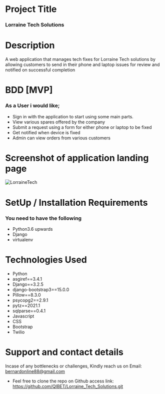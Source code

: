 # Project Title
### Lorraine Tech Solutions
# Description
A web application that manages tech fixes for Lorraine Tech solutions by allowing customers to send in their phone and laptop issues for review and notified on successful completion
# BDD [MVP]
### As a User i would like;
 * Sign in with the application to start using some main parts.
 * View various spares offered by the company
 * Submit a request using a form for either phone or laptop to be fixed
 * Get notified when device is fixed
 * Admin can view orders from various customers
 
 # Screenshot of application landing page
![](static/images/mtaainfo.png?raw=true "LorraineTech")

# SetUp / Installation Requirements
### You need to have the following
* Python3.6 upwards
* Django
* virtualenv

    
# Technologies Used
* Python
* asgiref==3.4.1
* Django==3.2.5
* django-bootstrap3==15.0.0
* Pillow==8.3.0
* psycopg2==2.9.1
* pytz==2021.1
* sqlparse==0.4.1
* Javascript
* CSS
* Bootstrap
* Twilio


# Support and contact details 
Incase of any bottlenecks or challenges, Kindly reach us on Email: bernardonline88@gmail.com 
 * Feel free to clone the repo on Github access link: https://github.com/QIBET/Lorraine_Tech_Solutions.git


